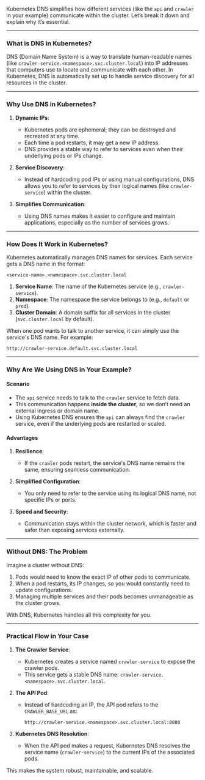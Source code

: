Kubernetes DNS simplifies how different services (like the `api` and `crawler` in your example) communicate within the cluster. Let’s break it down and explain why it’s essential.

---

### **What is DNS in Kubernetes?**

DNS (Domain Name System) is a way to translate human-readable names (like `crawler-service.<namespace>.svc.cluster.local`) into IP addresses that computers use to locate and communicate with each other. In Kubernetes, DNS is automatically set up to handle service discovery for all resources in the cluster.

---

### **Why Use DNS in Kubernetes?**

1. **Dynamic IPs**:

   - Kubernetes pods are ephemeral; they can be destroyed and recreated at any time.
   - Each time a pod restarts, it may get a new IP address.
   - DNS provides a stable way to refer to services even when their underlying pods or IPs change.

2. **Service Discovery**:

   - Instead of hardcoding pod IPs or using manual configurations, DNS allows you to refer to services by their logical names (like `crawler-service`) within the cluster.

3. **Simplifies Communication**:
   - Using DNS names makes it easier to configure and maintain applications, especially as the number of services grows.

---

### **How Does It Work in Kubernetes?**

Kubernetes automatically manages DNS names for services. Each service gets a DNS name in the format:

```plaintext
<service-name>.<namespace>.svc.cluster.local
```

1. **Service Name**: The name of the Kubernetes service (e.g., `crawler-service`).
2. **Namespace**: The namespace the service belongs to (e.g., `default` or `prod`).
3. **Cluster Domain**: A domain suffix for all services in the cluster (`svc.cluster.local` by default).

When one pod wants to talk to another service, it can simply use the service's DNS name. For example:

```plaintext
http://crawler-service.default.svc.cluster.local
```

---

### **Why Are We Using DNS in Your Example?**

#### **Scenario**

- The `api` service needs to talk to the `crawler` service to fetch data.
- This communication happens **inside the cluster**, so we don’t need an external ingress or domain name.
- Using Kubernetes DNS ensures the `api` can always find the `crawler` service, even if the underlying pods are restarted or scaled.

#### **Advantages**

1. **Resilience**:
   - If the `crawler` pods restart, the service's DNS name remains the same, ensuring seamless communication.
2. **Simplified Configuration**:

   - You only need to refer to the service using its logical DNS name, not specific IPs or ports.

3. **Speed and Security**:
   - Communication stays within the cluster network, which is faster and safer than exposing services externally.

---

### **Without DNS: The Problem**

Imagine a cluster without DNS:

1. Pods would need to know the exact IP of other pods to communicate.
2. When a pod restarts, its IP changes, so you would constantly need to update configurations.
3. Managing multiple services and their pods becomes unmanageable as the cluster grows.

With DNS, Kubernetes handles all this complexity for you.

---

### **Practical Flow in Your Case**

1. **The Crawler Service**:

   - Kubernetes creates a service named `crawler-service` to expose the crawler pods.
   - This service gets a stable DNS name: `crawler-service.<namespace>.svc.cluster.local`.

2. **The API Pod**:

   - Instead of hardcoding an IP, the API pod refers to the `CRAWLER_BASE_URL` as:
     ```plaintext
     http://crawler-service.<namespace>.svc.cluster.local:8080
     ```

3. **Kubernetes DNS Resolution**:
   - When the API pod makes a request, Kubernetes DNS resolves the service name (`crawler-service`) to the current IPs of the associated pods.

This makes the system robust, maintainable, and scalable.
